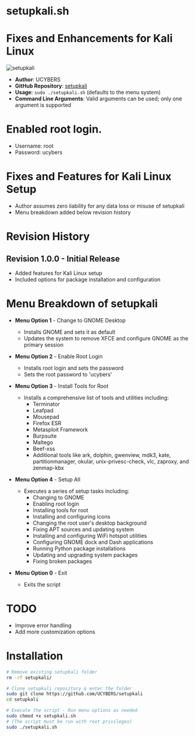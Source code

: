 # setupkali.sh


# Fixes and Enhancements for Kali Linux
![setupkali](https://github.com/user-attachments/assets/98faac4b-9dec-40d4-ba58-1a498719de21)


- **Author**: UCYBERS
- **GitHub Repository**: [setupkali](https://github.com/UCYBERS/setupkali)
- **Usage**: `sudo ./setupkali.sh` (defaults to the menu system)
- **Command Line Arguments**: Valid arguments can be used; only one argument is supported

# Enabled root login.

- Username: root
- Password: ucybers

# Fixes and Features for Kali Linux Setup
- Author assumes zero liability for any data loss or misuse of setupkali
- Menu breakdown added below revision history

# Revision History

## Revision 1.0.0 - Initial Release
- Added features for Kali Linux setup
- Included options for package installation and configuration

# Menu Breakdown of setupkali

- **Menu Option 1** - Change to GNOME Desktop
  - Installs GNOME and sets it as default
  - Updates the system to remove XFCE and configure GNOME as the primary session

- **Menu Option 2** - Enable Root Login
  - Installs root login and sets the password
  - Sets the root password to 'ucybers'

- **Menu Option 3** - Install Tools for Root
  - Installs a comprehensive list of tools and utilities including:
    - Terminator
    - Leafpad
    - Mousepad
    - Firefox ESR
    - Metasploit Framework
    - Burpsuite
    - Maltego
    - Beef-xss
    - Additional tools like ark, dolphin, gwenview, mdk3, kate, partitionmanager, okular, unix-privesc-check, vlc, zaproxy, and zenmap-kbx


- **Menu Option 4** - Setup All
  - Executes a series of setup tasks including:
    - Changing to GNOME
    - Enabling root login
    - Installing tools for root
    - Installing and configuring icons
    - Changing the root user's desktop background
    - Fixing APT sources and updating system
    - Installing and configuring WiFi hotspot utilities
    - Configuring GNOME dock and Dash applications
    - Running Python package installations
    - Updating and upgrading system packages
    - Fixing broken packages

- **Menu Option 0** - Exit
  - Exits the script

# TODO
- Improve error handling
- Add more customization options

# Installation
```bash
# Remove existing setupkali folder
rm -rf setupkali/

# Clone setupkali repository & enter the folder
sudo git clone https://github.com/UCYBERS/setupkali
cd setupkali

# Execute the script - Run menu options as needed
sudo chmod +x setupkali.sh
# (The script must be run with root privileges)
sudo ./setupkali.sh

